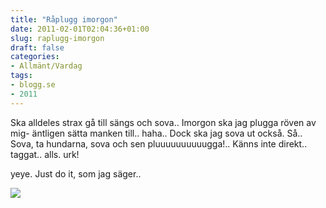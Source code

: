 ```yaml
---
title: "Råplugg imorgon"
date: 2011-02-01T02:04:36+01:00
slug: raplugg-imorgon
draft: false
categories:
- Allmänt/Vardag
tags:
- blogg.se
- 2011
---
```

Ska alldeles strax gå till sängs och sova.. Imorgon ska jag plugga röven av mig- äntligen sätta manken till.. haha.. Dock ska jag sova ut också. Så.. Sova, ta hundarna, sova och sen pluuuuuuuuuugga!.. Känns inte direkt.. taggat.. alls. urk!  
  
yeye. Just do it, som jag säger..  
  
  
![](/assets/images/blogg.se/nike-just-do-it_130232408.jpg)